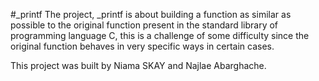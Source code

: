 #_printf
The project, _printf is about building a function as similar as possible to the original function present in the standard library of programming language C, this is a challenge of some difficulty since the original function behaves in very specific ways in certain cases.

This project was built by Niama SKAY and Najlae Abarghache.
